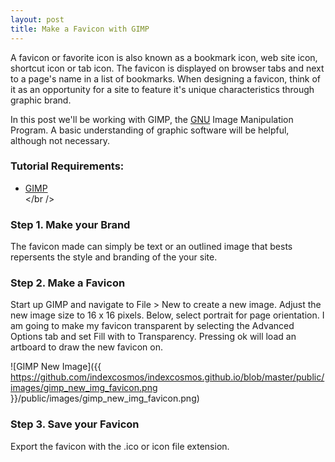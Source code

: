 ```yaml
---
layout: post
title: Make a Favicon with GIMP
---
```


<div class="message">
  A favicon or favorite icon is also known as a bookmark icon, web site icon, shortcut icon or tab icon. The favicon is displayed on browser tabs and next to a page's name in a list of bookmarks. When designing a favicon, think of it as an opportunity for a site to  feature it's unique characteristics through graphic brand.
</div>

In this post we'll be working with GIMP, the <a href="http://www.gnu.org/gnu/thegnuproject.en.html">GNU</a> Image Manipulation Program. A basic understanding of graphic software will be helpful, although not necessary.

### Tutorial Requirements:

- [GIMP](http://www.gimp.org/downloads/)
<br /></br />

### Step 1. Make your Brand

The favicon made can simply be text or an outlined image that bests repersents the style and branding of the your site.

### Step 2. Make a Favicon

Start up GIMP and navigate to File > New to create a new image. Adjust the new image size to 16 x 16 pixels. Below, select portrait for page orientation. I am going to make my favicon transparent by selecting the Advanced Options tab and set Fill with to Transparency. Pressing ok will load an artboard to draw the new favicon on.

![GIMP New Image]({{ https://github.com/indexcosmos/indexcosmos.github.io/blob/master/public/images/gimp_new_img_favicon.png }}/public/images/gimp_new_img_favicon.png)

### Step 3. Save your Favicon

Export the favicon with the .ico or icon file extension. 